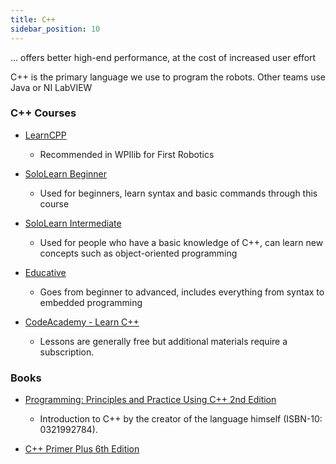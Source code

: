 ```yaml
---
title: C++
sidebar_position: 10
---
```

... offers better high-end performance, at the cost of increased user effort 

C++ is the primary language we use to program the robots. Other teams use Java or NI LabVIEW
### C++ Courses
- [LearnCPP](https://www.learncpp.com/)
  * Recommended in WPIlib for First Robotics

- [SoloLearn Beginner](https://www.sololearn.com/learn/courses/c-plus-plus-introduction)
  * Used for beginners, learn syntax and basic commands through this course

- [SoloLearn Intermediate](https://www.sololearn.com/learn/courses/c-plus-plus-intermediate)
  * Used for people who have a basic knowledge of C++, can learn new concepts such as object-oriented programming 

- [Educative](https://www.educative.io/path/cpp-for-programmers)
  * Goes from beginner to advanced, includes everything from syntax to embedded programming

- [CodeAcademy - Learn C++](https://www.codecademy.com/learn/learn-c-plus-plus)
  * Lessons are generally free but additional materials require a subscription.

### Books
- [Programming: Principles and Practice Using C++ 2nd Edition](https://www.amazon.com/dp/B00KPTEH8C)
  * Introduction to C++ by the creator of the language himself (ISBN-10: 0321992784).

- [C++ Primer Plus 6th Edition](https://www.amazon.com/dp/0321928423/)